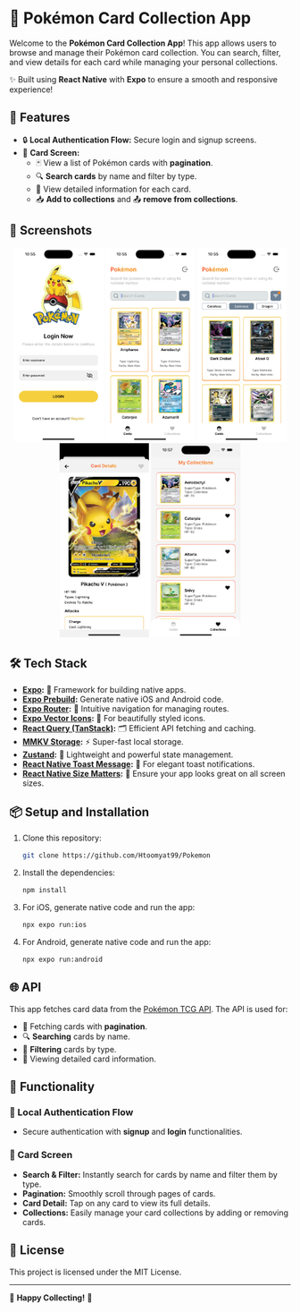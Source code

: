 # 🎴 Pokémon Card Collection App

Welcome to the **Pokémon Card Collection App**! This app allows users to browse and manage their Pokémon card collection. You can search, filter, and view details for each card while managing your personal collections.

✨ Built using **React Native** with **Expo** to ensure a smooth and responsive experience!

## 🚀 Features

- 🔒 **Local Authentication Flow:** Secure login and signup screens.
- 🎴 **Card Screen:**
  - 🃏 View a list of Pokémon cards with **pagination**.
  - 🔍 **Search cards** by name and filter by type.
  - 📝 View detailed information for each card.
  - 📥 **Add to collections** and 📤 **remove from collections**.

## 📸 Screenshots

<p align="center">
  <img src="./assets/images/preview1.png" alt="Login Screen" width="160"/>
  <img src="./assets/images/preview2.png" alt="Card List Screen" width="160"/>
  <img src="./assets/images/preview3.png" alt="Filter and Search Screen" width="160"/>
  <img src="./assets/images/preview4.png" alt="Card Detail Screen" width="160"/>
  <img src="./assets/images/preview5.png" alt="Collections Screen" width="160"/>
</p>

## 🛠️ Tech Stack

- **[Expo](https://expo.dev/):** 🚀 Framework for building native apps.
- **[Expo Prebuild](https://docs.expo.dev/workflow/prebuild/):** Generate native iOS and Android code.
- **[Expo Router](https://expo.github.io/router/docs/):** 🧭 Intuitive navigation for managing routes.
- **[Expo Vector Icons](https://docs.expo.dev/guides/icons/):** 🎨 For beautifully styled icons.
- **[React Query (TanStack)](https://tanstack.com/query/v4):** 🗂️ Efficient API fetching and caching.
- **[MMKV Storage](https://github.com/mrousavy/react-native-mmkv):** ⚡ Super-fast local storage.
- **[Zustand](https://zustand-demo.pmnd.rs/):** 🐻 Lightweight and powerful state management.
- **[React Native Toast Message](https://github.com/calintamas/react-native-toast-message):** 🍞 For elegant toast notifications.
- **[React Native Size Matters](https://github.com/nirsky/react-native-size-matters):** 📐 Ensure your app looks great on all screen sizes.

## 📦 Setup and Installation

1. Clone this repository:
    ```bash
    git clone https://github.com/Htoomyat99/Pokemon
    ```

2. Install the dependencies:
    ```bash
    npm install
    ```

3. For iOS, generate native code and run the app:
    ```bash
    npx expo run:ios
    ```

4. For Android, generate native code and run the app:
    ```bash
    npx expo run:android
    ```

## 🌐 API

This app fetches card data from the [Pokémon TCG API](https://docs.pokemontcg.io/). The API is used for:
- 📜 Fetching cards with **pagination**.
- 🔍 **Searching** cards by name.
- 🎨 **Filtering** cards by type.
- 📝 Viewing detailed card information.

## 🎯 Functionality

### 🔐 Local Authentication Flow
- Secure authentication with **signup** and **login** functionalities.

### 🎴 Card Screen
- **Search & Filter:** Instantly search for cards by name and filter them by type.
- **Pagination:** Smoothly scroll through pages of cards.
- **Card Detail:** Tap on any card to view its full details.
- **Collections:** Easily manage your card collections by adding or removing cards.

## 📝 License

This project is licensed under the MIT License.

---

🌟 **Happy Collecting!** 🌟
